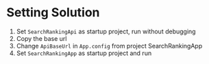 # Setting Solution

1. Set `SearchRankingApi` as startup project, run without debugging
2. Copy the base url
3. Change `ApiBaseUrl` in `App.config` from project SearchRankingApp
4. Set `SearchRankingApp` as startup project and run 
